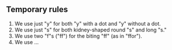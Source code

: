 ## Temporary rules

1. We use just "y" for both "y" with a dot and "y" without a dot.
2. We use just "s" for both kidney-shaped round "s" and long "s."
3. We use two "f"s ("ff") for the biting "ff" (as in "ffor").
4. We use ...
